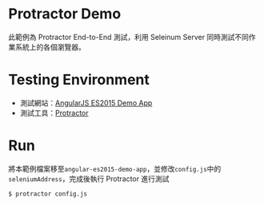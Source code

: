 # Protractor Demo
此範例為 Protractor End-to-End 測試，利用 Seleinum Server 同時測試不同作業系統上的各個瀏覽器。

# Testing Environment
* 測試網站：[AngularJS ES2015 Demo App](https://github.com/jigsawye/angular-es2015-demo-app)
* 測試工具：[Protractor](https://angular.github.io/protractor/#/)

# Run
將本範例檔案移至```angular-es2015-demo-app```，並修改```config.js```中的```seleniumAddress```，完成後執行 Protractor 進行測試
```
$ protractor config.js
```

